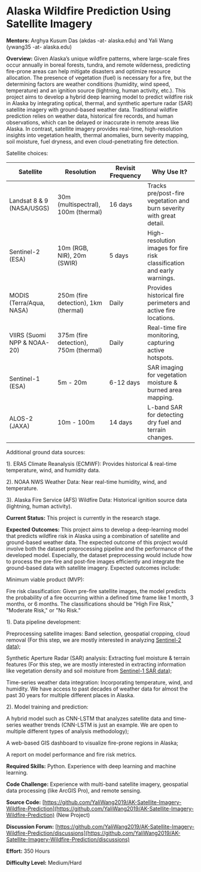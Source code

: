 # Alaska Wildfire Prediction Using Satellite Imagery

**Mentors:** Arghya Kusum Das (akdas -at- alaska.edu) and Yali Wang (ywang35 -at- alaska.edu)

**Overview:** Given Alaska’s unique wildfire patterns, where large-scale fires occur annually in boreal forests, tundra, and remote wilderness, predicting fire-prone areas can help mitigate disasters and optimize resource allocation. The presence of vegetation (fuel) is necessary for a fire, but the determining factors are weather conditions (humidity, wind speed, temperature) and an ignition source (lightning, human activity, etc.). 
This project aims to develop a hybrid deep learning model to predict wildfire risk in Alaska by integrating optical, thermal, and synthetic aperture radar (SAR) satellite imagery with ground-based weather data.
Traditional wildfire prediction relies on weather data, historical fire records, and human observations, which can be delayed or inaccurate in remote areas like Alaska. In contrast, satellite imagery provides real-time, high-resolution insights into vegetation health, thermal anomalies, burn severity mapping, soil moisture, fuel dryness, and even cloud-penetrating fire detection.

Satellite choices:

| Satellite | Resolution | Revisit Frequency | Why Use It? |
| ------ | ------ | ------ | ------ |
| Landsat 8 & 9 (NASA/USGS) | 30m (multispectral), 100m (thermal) | 16 days | Tracks pre/post-fire vegetation and burn severity with great detail.|
| Sentinel-2 (ESA) | 10m (RGB, NIR), 20m (SWIR) | 5 days | High-resolution images for fire risk classification and early warnings. |
| MODIS (Terra/Aqua, NASA) | 250m (fire detection), 1km (thermal) | Daily | Provides historical fire perimeters and active fire locations. |
| VIIRS (Suomi NPP & NOAA-20) | 375m (fire detection), 750m (thermal) | Daily | Real-time fire monitoring, capturing active hotspots. |
| Sentinel-1 (ESA) | 5m - 20m | 6-12 days | SAR imaging for vegetation moisture & burned area mapping. |
| ALOS-2 (JAXA) | 10m - 100m | 14 days | L-band SAR for detecting dry fuel and terrain changes. |

Additional ground data sources:

1). ERA5 Climate Reanalysis (ECMWF): Provides historical & real-time temperature, wind, and humidity data.

2). NOAA NWS Weather Data: Near real-time humidity, wind, and temperature.

3). Alaska Fire Service (AFS) Wildfire Data: Historical ignition source data (lightning, human activity).

**Current Status:** This project is currently in the research stage.

**Expected Outcomes:** 
This project aims to develop a deep-learning model that predicts wildfire risk in Alaska using a combination of satellite and ground-based weather data. The expected outcome of this project would involve both the dataset preprocessing pipeline and the performance of the developed model. Especially, the dataset preprocessing would include how to process the pre-fire and post-fire images efficiently and integrate the ground-based data with satellite imagery. Expected outcomes include:

Minimum viable product (MVP): 

Fire risk classification: Given pre-fire satellite images, the model predicts the probability of a fire occurring within a defined time frame like 1 month, 3 months, or 6 months. The classifications should be "High Fire Risk," "Moderate Risk," or "No Risk."

1). Data pipeline development:

Preprocessing satellite images: Band selection, geospatial cropping, cloud removal (For this step, we are mostly interested in analyzing [Sentinel-2 data](https://dataspace.copernicus.eu/explore-data/data-collections/sentinel-data/sentinel-2));

Synthetic Aperture Radar (SAR) analysis: Extracting fuel moisture & terrain features (For this step, we are mostly interested in extracting information like vegetation density and soil moisture from [Sentinel-1 SAR data](https://dataspace.copernicus.eu/explore-data/data-collections/sentinel-data/sentinel-1));

Time-series weather data integration: Incorporating temperature, wind, and humidity. We have access to past decades of weather data for almost the past 30 years for multiple different places in Alaska.

2). Model training and prediction:

A hybrid model such as CNN-LSTM that analyzes satellite data and time-series weather trends (CNN-LSTM is just an example. We are open to multiple different types of analysis methodology);

A web-based GIS dashboard to visualize fire-prone regions in Alaska;

A report on model performance and fire risk metrics.

**Required Skills:** Python. Experience with deep learning and machine learning.

**Code Challenge:** Experience with multi-band satellite imagery, geospatial data processing (like ArcGIS Pro), and remote sensing.

**Source Code:** [https://github.com/YaliWang2019/AK-Satellite-Imagery-Wildfire-Prediction](https://github.com/YaliWang2019/AK-Satellite-Imagery-Wildfire-Prediction) (New Project)

**Discussion Forum:** [https://github.com/YaliWang2019/AK-Satellite-Imagery-Wildfire-Prediction/discussions](https://github.com/YaliWang2019/AK-Satellite-Imagery-Wildfire-Prediction/discussions)

**Effort:** 350 Hours

**Difficulty Level:** Medium/Hard
